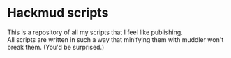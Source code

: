 # Hackmud scripts

This is a repository of all my scripts that I feel like publishing.  
All scripts are written in such a way that minifying them with muddler won't break them. (You'd be surprised.)
